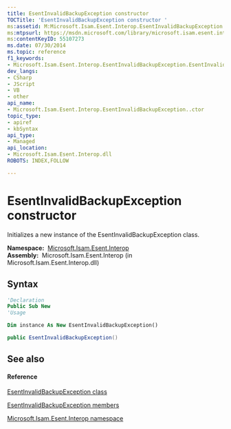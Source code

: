 ```yaml
---
title: EsentInvalidBackupException constructor 
TOCTitle: 'EsentInvalidBackupException constructor '
ms:assetid: M:Microsoft.Isam.Esent.Interop.EsentInvalidBackupException.#ctor
ms:mtpsurl: https://msdn.microsoft.com/library/microsoft.isam.esent.interop.esentinvalidbackupexception.esentinvalidbackupexception(v=EXCHG.10)
ms:contentKeyID: 55107273
ms.date: 07/30/2014
ms.topic: reference
f1_keywords:
- Microsoft.Isam.Esent.Interop.EsentInvalidBackupException.EsentInvalidBackupException
dev_langs:
- CSharp
- JScript
- VB
- other
api_name: 
- Microsoft.Isam.Esent.Interop.EsentInvalidBackupException..ctor
topic_type: 
- apiref
- kbSyntax
api_type: 
- Managed
api_location: 
- Microsoft.Isam.Esent.Interop.dll
ROBOTS: INDEX,FOLLOW

---
```


# EsentInvalidBackupException constructor

Initializes a new instance of the EsentInvalidBackupException class.

**Namespace:**  [Microsoft.Isam.Esent.Interop](hh596136\(v=exchg.10\).md)  
**Assembly:**  Microsoft.Isam.Esent.Interop (in Microsoft.Isam.Esent.Interop.dll)

## Syntax

``` vb
'Declaration
Public Sub New
'Usage

Dim instance As New EsentInvalidBackupException()
```

``` csharp
public EsentInvalidBackupException()
```

## See also

#### Reference

[EsentInvalidBackupException class](dn319406\(v=exchg.10\).md)

[EsentInvalidBackupException members](dn319407\(v=exchg.10\).md)

[Microsoft.Isam.Esent.Interop namespace](hh596136\(v=exchg.10\).md)

